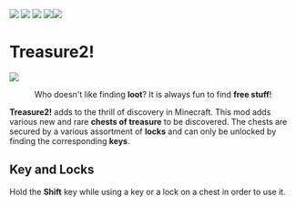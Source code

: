 [![](https://img.shields.io/discord/596352475204943873.svg?style=for-the-badge&logo=discord)](https://discord.gg/CpWXamx)
[![](https://img.shields.io/github/issues/gottsch/gottsch-minecraft-Treasure.svg?style=for-the-badge&logo=github)](https://github.com/gottsch/gottsch-minecraft-Treasure/issues)
[![](https://img.shields.io/github/issues/gottsch/gottsch-minecraft-Treasure/enhancement.svg?style=for-the-badge&logo=github)](https://github.com/gottsch/gottsch-minecraft-Treasure/issues)
[![](https://img.shields.io/github/issues/gottsch/gottsch-minecraft-Treasure/content%20add.svg?style=for-the-badge&logo=github)](https://github.com/gottsch/gottsch-minecraft-Treasure/issues)[![](https://img.shields.io/github/issues/gottsch/gottsch-minecraft-Treasure/bug.svg?style=for-the-badge&logo=github)](https://github.com/gottsch/gottsch-minecraft-Treasure/issues)</br>

# Treasure2! 

![](./Treasure2-1.12.2/src/resources/treasure2-github-logo.png)


<p align="center">  
  Who doesn't like finding <b>loot</b>?  It is always fun to find <b>free stuff</b>!
</p>

<b>Treasure2!</b> adds to the thrill of discovery in Minecraft. This mod adds various new and rare <b>chests of treasure</b> to be discovered. The chests are secured by a various assortment of <b>locks</b> and can only be unlocked by finding the corresponding <b>keys</b>.

## Key and Locks
Hold the **Shift** key while using a key or a lock on a chest in order to use it.

